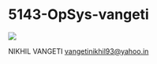 # 5143-OpSys-vangeti

![](C:\Users\esthak\Desktop\nikhil.jpg)

NIKHIL VANGETI
vangetinikhil93@yahoo.in
